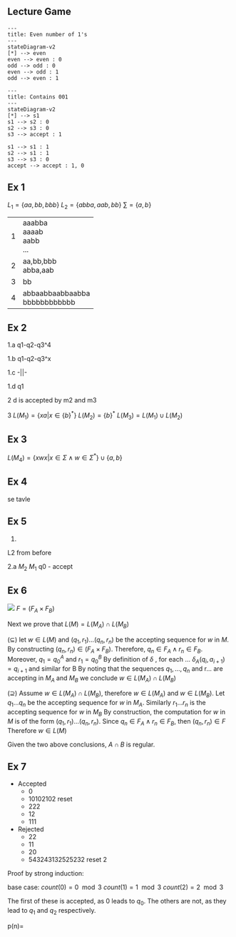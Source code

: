 ## Lecture Game

```mermaid
---
title: Even number of 1's
---
stateDiagram-v2
[*] --> even
even --> even : 0
odd --> odd : 0
even --> odd : 1
odd --> even : 1
```
```mermaid
---
title: Contains 001
---
stateDiagram-v2
[*] --> s1
s1 --> s2 : 0
s2 --> s3 : 0
s3 --> accept : 1

s1 --> s1 : 1
s2 --> s1 : 1
s3 --> s3 : 0
accept --> accept : 1, 0
```
## Ex 1
$L_{1}=\{aa,bb,bbb\}$
$L_{2}=\{abba,aab,bb\}$
$\sum=\{a,b\}$

|  |  |
| ---- | ---- |
| 1 | aaabba<br>aaaab<br>aabb<br>... |
| 2 | aa,bb,bbb<br>abba,aab |
| 3 | bb |
| 4 | abbaabbaabbaabba<br>bbbbbbbbbbbb |
## Ex 2

1.a
q1-q2-q3^4

1.b
q1-q2-q3^x

1.c
-||-

1.d
q1

2
d is accepted by m2 and m3

3
$L(M_{1})=\{xa | x \in \{b\}^{*}\}$
$L(M_{2})=\{b\}^{*}$
$L(M_{3})=L(M_{1})\cup L(M_{2})$
## Ex 3
$L(M_{4})=\{xwx|x\in\Sigma\land w\in\Sigma^{*}\}\cup\{a,b\}$

## Ex 4
se tavle

## Ex 5
1.
L2 from before

2.a
$M_{2}$
$M_{1}$
q0 - accept

## Ex 6
![](Pasted%20image%2020240208105833.png)
$F=(F_{A}\times F_{B})$

Next we prove that $L(M)=L(M_{A})\cap L(M_{B})$

$(\subseteq)$
let $w\in L(M)$ and $(q_{1}, r_{1})\dots(q_{n},r_{n})$ be the accepting sequence for $w$ in $M$.
By constructing $(q_{n},r_{n})\in(F_{A}\times F_{B})$. 
Therefore, $q_{n}\in F_{A}\land r_{n}\in F_{B}$.
Moreover, $q_{1}=q_{0}^{A}$ and $r_{1}=q_{0}^{B}$
By definition of $\delta$ , for each ... $\delta_{A}(q_{i},a_{i+1})=q_{i+1}$ and similar for B
By noting that the sequences $q_{1},\dots,q_{n}$ and r... are accepting in $M_{A}$ and $M_{B}$ we conclude $w\in L(M_{A})\cap L(M_{B})$ 

$(\supseteq)$
Assume $w\in L(M_{A})\cap L(M_{B})$, therefore $w\in L(M_{A})$ and $w\in L(M_{B})$. 
Let $q_{1}\dots q_{n}$ be the accepting sequence for $w$ in $M_{A}$. Similarly $r_{1}\dots r_{n}$ is the accepting sequence for $w$ in $M_{B}$
By construction, the computation for $w$ in $M$ is of the form $(q_{1}, r_{1})\dots(q_{n},r_{n})$.
Since $q_{n}\in F_{A}\land r_{n}\in F_{B}$, then $(q_{n}, r_{n})\in F$
Therefore $w\in L(M)$

Given the two above conclusions, $A\cap B$ is regular.

## Ex 7
- Accepted
	- 0
	- 10102102 reset
	- 222
	- 12
	- 111
- Rejected
	- 22
	- 11
	- 20
	- 543243132525232 reset 2

Proof by strong induction:

base case:
$count(0)=0\mod3$
$count(1)= 1 \mod 3$
$count(2)= 2 \mod 3$

The first of these is accepted, as 0 leads to $q_{0}$. The others are not, as they lead to $q_{1}$ and $q_{2}$ respectively.

p(n)=